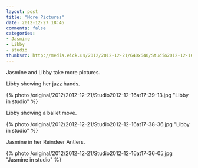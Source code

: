 ```yaml
---
layout: post
title: "More Pictures"
date: 2012-12-27 18:46
comments: false
categories: 
- Jasmine
- Libby
- studio
thumbsrc: http://media.eick.us/2012/2012-12-21/640x640/Studio2012-12-16at17-36-05.jpg
---
```

Jasmine and Libby take more pictures.

Libby showing her jazz hands.

{% photo /original/2012/2012-12-21/Studio2012-12-16at17-39-13.jpg "Libby in studio" %}


Libby showing a ballet move.

{% photo /original/2012/2012-12-21/Studio2012-12-16at17-38-36.jpg "Libby in studio" %}


Jasmine in her Reindeer Antlers.

{% photo /original/2012/2012-12-21/Studio2012-12-16at17-36-05.jpg "Jasmine in studio" %}

